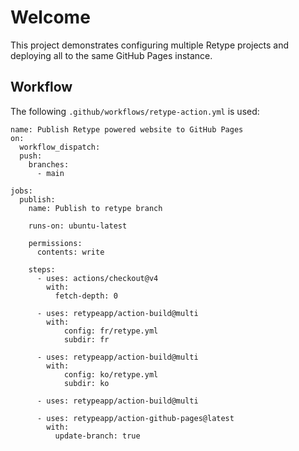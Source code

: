 # Welcome

This project demonstrates configuring multiple Retype projects and deploying all to the same GitHub Pages instance.

## Workflow

The following `.github/workflows/retype-action.yml` is used:

```shell
name: Publish Retype powered website to GitHub Pages
on:
  workflow_dispatch:
  push:
    branches:
      - main

jobs:
  publish:
    name: Publish to retype branch

    runs-on: ubuntu-latest

    permissions:
      contents: write

    steps:
      - uses: actions/checkout@v4
        with:
          fetch-depth: 0

      - uses: retypeapp/action-build@multi
        with:
            config: fr/retype.yml
            subdir: fr

      - uses: retypeapp/action-build@multi
        with:
            config: ko/retype.yml
            subdir: ko

      - uses: retypeapp/action-build@multi

      - uses: retypeapp/action-github-pages@latest
        with:
          update-branch: true
```